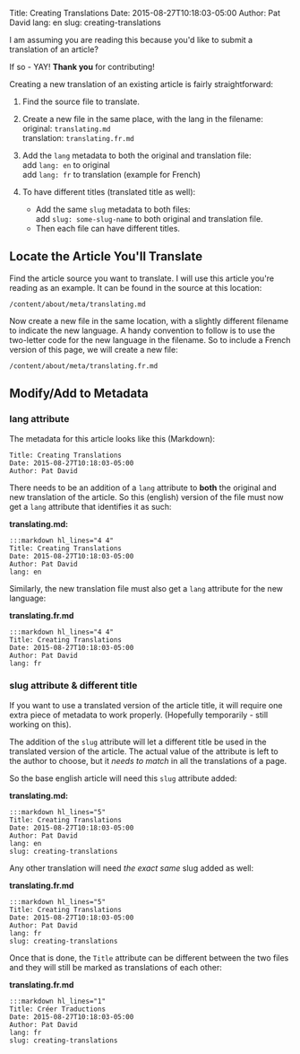 Title: Creating Translations
Date: 2015-08-27T10:18:03-05:00
Author: Pat David
lang: en
slug: creating-translations

I am assuming you are reading this because you'd like to submit a translation of an article?

If so - YAY!
**Thank you** for contributing!

Creating a new translation of an existing article is fairly straightforward:

1. Find the source file to translate.
2. Create a new file in the same place, with the lang in the filename:  
    original: `translating.md`  
    translation: `translating.fr.md`

3. Add the `lang` metadata to both the original and translation file:  
    add `lang: en` to original  
    add `lang: fr` to translation (example for French)

4. To have different titles (translated title as well):
    * Add the same `slug` metadata to both files:  
        add `slug: some-slug-name` to both original and translation file.
    * Then each file can have different titles.

## Locate the Article You'll Translate

Find the article source you want to translate.
I will use this article you're reading as an example.
It can be found in the source at this location:

    /content/about/meta/translating.md

Now create a new file in the same location, with a slightly different filename to indicate the new language.
A handy convention to follow is to use the two-letter code for the new language in the filename.
So to include a French version of this page, we will create a new file:

    /content/about/meta/translating.fr.md


## Modify/Add to Metadata

### lang attribute

The metadata for this article looks like this (Markdown):

    Title: Creating Translations
    Date: 2015-08-27T10:18:03-05:00
    Author: Pat David

There needs to be an addition of a `lang` attribute to **both** the original and new translation of the article.
So this (english) version of the file must now get a `lang` attribute that identifies it as such:

**translating.md:**

    :::markdown hl_lines="4 4"
    Title: Creating Translations
    Date: 2015-08-27T10:18:03-05:00
    Author: Pat David
    lang: en

Similarly, the new translation file must also get a `lang` attribute for the new language:

**translating.fr.md**

    :::markdown hl_lines="4 4"
    Title: Creating Translations
    Date: 2015-08-27T10:18:03-05:00
    Author: Pat David
    lang: fr


### slug attribute & different title

If you want to use a translated version of the article title, it will require one extra piece of metadata to work properly.
(Hopefully temporarily - still working on this).

The addition of the `slug` attribute will let a different title be used in the translated version of the article.
The actual value of the attribute is left to the author to choose, but it *needs to match* in all the translations of a page.

So the base english article will need this `slug` attribute added:

**translating.md:**

    :::markdown hl_lines="5"
    Title: Creating Translations
    Date: 2015-08-27T10:18:03-05:00
    Author: Pat David
    lang: en
    slug: creating-translations

Any other translation will need *the exact same* slug added as well:

**translating.fr.md**

    :::markdown hl_lines="5"
    Title: Creating Translations
    Date: 2015-08-27T10:18:03-05:00
    Author: Pat David
    lang: fr
    slug: creating-translations

Once that is done, the `Title` attribute can be different between the two files and they will still be marked as translations of each other:

**translating.fr.md**

    :::markdown hl_lines="1"
    Title: Créer Traductions
    Date: 2015-08-27T10:18:03-05:00
    Author: Pat David
    lang: fr
    slug: creating-translations


<style>
.codehilite .err {
    border: none;
}
</style>
